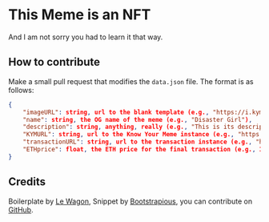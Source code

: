 # This Meme is an NFT
And I am not sorry you had to learn it that way.

## How to contribute
Make a small pull request that modifies the `data.json` file. The format is as follows:

```json
{
    "imageURL": string, url to the blank template (e.g., "https://i.kym-cdn.com/photos/images/newsfeed/000/000/130/disaster-girl.jpg"),
    "name": string, the OG name of the meme (e.g., "Disaster Girl"),
    "description": string, anything, really (e.g., "This is its description."),
    "KYMURL": string, url to the Know Your Meme instance (e.g., "https://knowyourmeme.com/memes/disaster-girl"),
    "transactionURL": string, url to the transaction instance (e.g., "https://foundation.app/DisasterGirl/foundation/25046"),
    "ETHprice": float, the ETH price for the final transaction (e.g., 100.00)
}
```

## Credits
Boilerplate by [Le Wagon](https://github.com/lewagon/bootstrap-boilerplate), Snippet by [Bootstrapious](https://bootstrapious.com/snippets), you can contribute on [GitHub](#).
